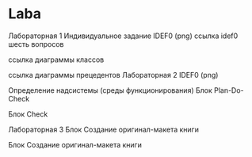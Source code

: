 # Laba
Лабораторная 1
Индивидуальное задание IDEF0 (png)
ссылка idef0 шесть вопросов

ссылка диаграммы классов

ссылка диаграммы прецедентов 
Лабораторная 2
IDEF0 (png)

Определение надсистемы (среды функционирования)
Блок Plan-Do-Check

Блок Check

Лабораторная 3
Блок Создание оригинал-макета книги


Блок Создание оригинал-макета книги
